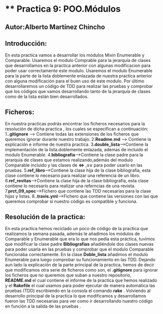 **
**Practica 9: POO.Módulos**
===========

**Autor:Alberto Martínez Chincho**
-----------

**Introducción:**
-------------
En esta practica vamos a desarrollar los módulos Mixin Enumerable  y Comparable. 
Usaremos el modulo Comprable  para la jerarquía de clases que desarrollamos en la practica anterior con algunas modificacion para poder usar correctamente este modulo.
Usaremos el modulo Enumerable para la parte de la lista doblemente enlazada de nuestra practica anterior con alguna modificación para el buen uso de este modulo.
Por último desarrollaremos un código de TDD para realizar las pruebas y comprobar que los códigos que vamos desarrollando tanto de la jerarquía de clases como de la lista están bien desarrollados.

## **Ficheros:** ##
En nuestra practicas podrás encontrar los ficheros necesarios para la resolución de dicha practica , los cuales se especifican a continuación:
		1.**.gitignore** --> Contiene todas las extensiones de los ficheros que queremos ignorar durante nuestro trabajo. 
		2.**Readme.md** --> Contiene la explicación e informe de nuestra practica.
		3.**double_lista**-->Contiene la implementación de la lista.doblemente enlazada, ademas de incluido el modulo Enumerable.
		4.**bibliografia**-->Contiene la clase padre para la jerarquía de clases que estamos realizando,además del modulo Comparable incluido y las clases de **<=>** ,**==** para poder usarlo en las pruebas. 
		5.**ref_libro**-->Contiene la clase hija de la clase bibliografia, esta clase contiene lo necesario para realizar una referencia de un libro.
		6.**ref_revitas**-->Contiene la clase hija de la clase bibliografia, esta clase contiene lo necesario para realizar una referncias de una revista.
		7.**prct_09_spec**-->Fichero que contiene las TDD necesarias para la clase hijas y listas.
		8.**.travis.yml**-->Fichero que contiene las versiones con las que queremos comprobar si nuestro código es compatible y funciona.

## **Resolución de la practica:** ##
En esta practica hemos reciclado un poco de código de la practica que realizamos la semana pasada, además le añadimos los módulos de Comparable y Enumerable que era lo que nos pedía esta práctica, tuvimos que modificar la clase padre **Bibliografias** añadiéndole dos clases nuevas para poder usarla en las pruebas y comprobar que el modulo Comparable funcionaba correctamente.
En la clase **Doble_lista** añadimos el modulo Enumerable para luego comprobar su funcionamiento en las TDD.
Dejando aun lado la explicación de la parte principal de la practica, hemos de decir que modificamos otra serie de ficheros como son, el **.gitignore** para ignorar los ficheros que no queremos que suban a nuestro repositorio, **README.md** el cual contiene el informe de la practica que hemos realizado y el **Rakefile** el cual usamos para poder ejecutar de manera automática las pruebas (TDD) escribiendo en la consola el comando **rake** .
Volviendo al desarrollo principal de la practica lo que modificamos y desarrollamos fueron las TDD necesarias para ver como ir desarrollando nuestro código en función a la salida de las pruebas .